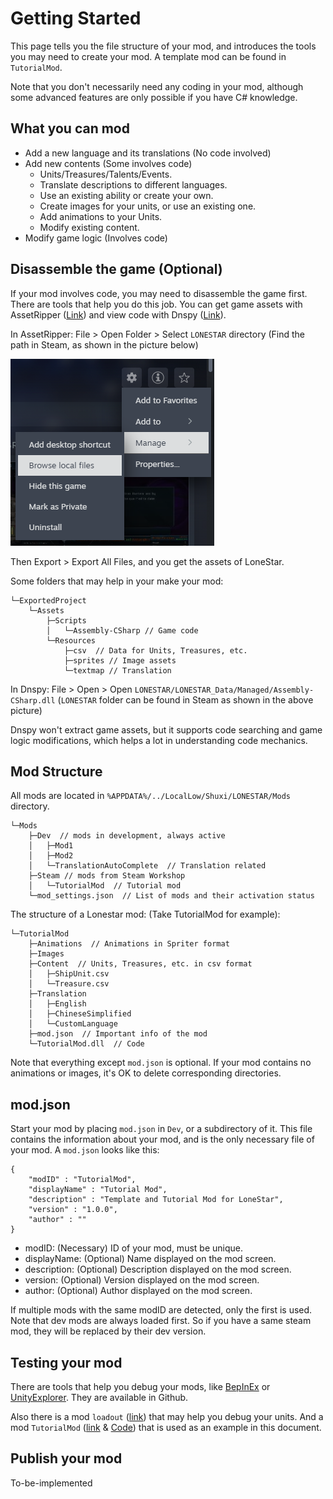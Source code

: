 # Getting Started

This page tells you the file structure of your mod, and introduces the tools you may need to create your mod. A template mod can be found in `TutorialMod`.

Note that you don't necessarily need any coding in your mod, although some advanced features are only possible if you have C# knowledge. 

## What you can mod
- Add a new language and its translations (No code involved)
- Add new contents (Some involves code)
    - Units/Treasures/Talents/Events.
    - Translate descriptions to different languages.
    - Use an existing ability or create your own.
    - Create images for your units, or use an existing one.
    - Add animations to your Units.
    - Modify existing content.
- Modify game logic (Involves code)

## Disassemble the game (Optional)
If your mod involves code, you may need to disassemble the game first. There are tools that help you do this job. You can get game assets with AssetRipper ([Link](https://github.com/AssetRipper/AssetRipper)) and view code with Dnspy ([Link](https://github.com/dnSpy/dnSpy)).

In AssetRipper: File > Open Folder > Select `LONESTAR` directory (Find the path in Steam, as shown in the picture below)

![Alt text](../images/Start1.png)

Then Export > Export All Files, and you get the assets of LoneStar.

Some folders that may help in your make your mod:
```
└─ExportedProject
    └─Assets
        ├─Scripts
        │   └─Assembly-CSharp // Game code
        └─Resources
            ├─csv  // Data for Units, Treasures, etc.
            ├─sprites // Image assets
            └─textmap // Translation
```

In Dnspy: File > Open > Open `LONESTAR/LONESTAR_Data/Managed/Assembly-CSharp.dll` (`LONESTAR` folder can be found in Steam as shown in the above picture)

Dnspy won't extract game assets, but it supports code searching and game logic modifications, which helps a lot in understanding code mechanics.


## Mod Structure
All mods are located in `%APPDATA%/../LocalLow/Shuxi/LONESTAR/Mods` directory. 
```
└─Mods
    ├─Dev  // mods in development, always active
    │   ├─Mod1
    │   ├─Mod2
    │   └─TranslationAutoComplete  // Translation related
    ├─Steam // mods from Steam Workshop
    │   └─TutorialMod  // Tutorial mod
    └─mod_settings.json  // List of mods and their activation status
```

The structure of a Lonestar mod: (Take TutorialMod for example): 

```
└─TutorialMod
    ├─Animations  // Animations in Spriter format
    ├─Images
    ├─Content  // Units, Treasures, etc. in csv format
    │   ├─ShipUnit.csv
    │   └─Treasure.csv
    ├─Translation
    │   ├─English
    │   ├─ChineseSimplified
    │   └─CustomLanguage
    ├─mod.json  // Important info of the mod
    └─TutorialMod.dll  // Code
```

Note that everything except `mod.json` is optional. If your mod contains no animations or images, it's OK to delete corresponding directories.

## mod.json
Start your mod by placing `mod.json` in `Dev`, or a subdirectory of it. This file contains the information about your mod, and is the only necessary file of your mod. A `mod.json` looks like this: 

```
{
    "modID" : "TutorialMod",
    "displayName" : "Tutorial Mod",
    "description" : "Template and Tutorial Mod for LoneStar",
    "version" : "1.0.0",
    "author" : ""
}
```

- modID: (Necessary) ID of your mod, must be unique. 
- displayName: (Optional) Name displayed on the mod screen.
- description: (Optional) Description displayed on the mod screen.
- version: (Optional) Version displayed on the mod screen.
- author: (Optional) Author displayed on the mod screen.

If multiple mods with the same modID are detected, only the first is used. Note that dev mods are always loaded first. So if you have a same steam mod, they will be replaced by their dev version.

## Testing your mod
There are tools that help you debug your mods, like [BepInEx](https://github.com/BepInEx/BepInEx) or [UnityExplorer](https://github.com/sinai-dev/UnityExplorer). They are available in Github.

Also there is a mod `loadout` ([link](../Loadout)) that may help you debug your units. And a mod `TutorialMod` ([link](../TutotialMod) & [Code](../TutorialMod_code)) that is used as an example in this document.

## Publish your mod
To-be-implemented